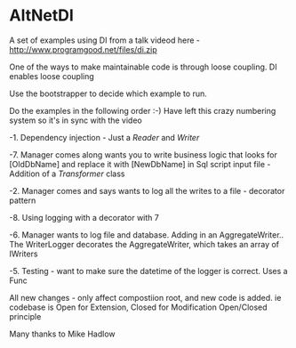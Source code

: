 AltNetDI
===========

A set of examples using DI from a talk videod here - http://www.programgood.net/files/di.zip

One of the ways to make maintainable code is through loose coupling.
DI enables loose coupling


Use the bootstrapper to decide which example to run. 

Do the examples in the following order :-)  Have left this crazy numbering system so it's in sync with the video

-1. Dependency injection - Just a *Reader* and *Writer*

-7. Manager comes along wants you to write business logic that looks for [OldDbName] and
replace it with [NewDbName] in Sql script input file - Addition of a *Transformer* class

-2. Manager comes and says wants to log all the writes to a file - decorator pattern

-8. Using logging with a decorator with 7


-6. Manager wants to log file and database.  Adding in an AggregateWriter.. The WriterLogger decorates the AggregateWriter, which takes an array of IWriters

-5. Testing - want to make sure the datetime of the logger is correct.  Uses a Func<T>



All new changes - only affect compostiion root, and new code is added.
ie codebase is Open for Extension, Closed for Modification
  Open/Closed principle
  

Many thanks to Mike Hadlow
